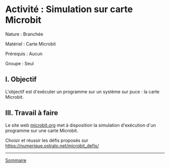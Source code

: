 # Activité : Simulation sur carte Microbit

Nature : Branchée

Matériel : Carte Microbit

Prérequis : Aucun

Groupe : Seul

## I. Objectif

L'objectif est d'exécuter un programme sur un système sur puce : la carte Microbit.

## III. Travail à faire

Le site web [microbit.org](https://python.microbit.org/v/3) met à disposition la simulation d'exécution d'un programme sur une carte Microbit.

Choisir et réussir les défis proposés sur https://numerique.ostralo.net/microbit_defis/
________________

[Sommaire](./../README.md)